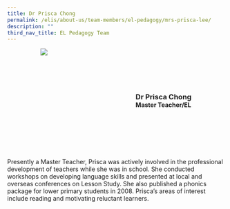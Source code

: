 ```yaml
---
title: Dr Prisca Chong
permalink: /elis/about-us/team-members/el-pedagogy/mrs-prisca-lee/
description: ""
third_nav_title: EL Pedagogy Team
---
```

<div class="flex">
	<div class="imgCrop">
		<img src="/images/Team%20Members/Prisca_Use%20for%20website.jpg" class="m-0"></div>
		<div class="flex-col">
		<h3 class="m-0"><strong>Dr Prisca Chong</strong></h3>
		<strong>Master Teacher/EL</strong>
	</div>
	</div>

<style>
	.m-0 {
		margin: 0 !important;
	}
	.flex {
		display: flex;
		justify-content: center;
		align-items: center; 
		gap: 20px;
	flex-wrap: wrap;
	}
.imgCrop {
    width: 200px !important;
    aspect-ratio: 5/6;
	overflow: hidden;
}
	.flex-col {
		display: flex;
		flex-direction: column;
	}
</style>
		 
Presently a Master Teacher, Prisca was actively involved in the professional development of teachers while she was in school. She conducted workshops on developing language skills and presented at local and overseas conferences on Lesson Study. She also published a phonics package for lower primary students in 2008. Prisca’s areas of interest include reading and motivating reluctant learners.